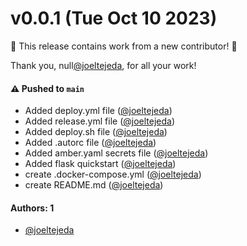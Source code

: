 # v0.0.1 (Tue Oct 10 2023)

:tada: This release contains work from a new contributor! :tada:

Thank you, null[@joeltejeda](https://github.com/joeltejeda), for all your work!

#### ⚠️ Pushed to `main`

- Added deploy.yml file ([@joeltejeda](https://github.com/joeltejeda))
- Added release.yml file ([@joeltejeda](https://github.com/joeltejeda))
- Added deploy.sh file ([@joeltejeda](https://github.com/joeltejeda))
- Added .autorc file ([@joeltejeda](https://github.com/joeltejeda))
- Added amber.yaml secrets file ([@joeltejeda](https://github.com/joeltejeda))
- Added flask quickstart ([@joeltejeda](https://github.com/joeltejeda))
- create .docker-compose.yml ([@joeltejeda](https://github.com/joeltejeda))
- create README.md ([@joeltejeda](https://github.com/joeltejeda))

#### Authors: 1

- [@joeltejeda](https://github.com/joeltejeda)
